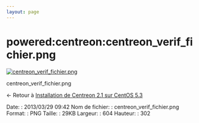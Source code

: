 ```yaml
---
layout: page
---
```


powered:centreon:centreon\_verif\_fichier.png
=============================================

[![centreon\_verif\_fichier.png](../..//assets/media/powered/centreon/centreon_verif_fichier.png@cache=&w=604&h=302 "centreon_verif_fichier.png")](../..//assets/media/powered/centreon/centreon_verif_fichier.png@cache= "Afficher le fichier original")

centreon\_verif\_fichier.png

← Retour à [Installation de Centreon 2.1 sur CentOS
5.3](../../../centreon/centreon-centos-install.html "centreon:centreon-centos-install")

Date:
:   2013/03/29 09:42
Nom de fichier:
:   centreon\_verif\_fichier.png
Format:
:   PNG
Taille:
:   29KB
Largeur:
:   604
Hauteur:
:   302

